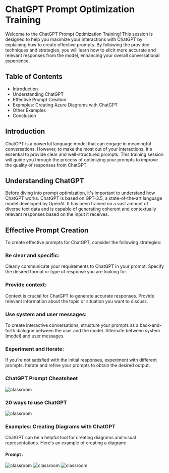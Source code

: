 # ChatGPT Prompt Optimization Training


Welcome to the ChatGPT Prompt Optimization Training! This session is designed to help you maximize your interactions with ChatGPT by explaining how to create effective prompts. By following the provided techniques and strategies, you will learn how to elicit more accurate and relevant responses from the model, enhancing your overall conversational experience.

## Table of Contents

- Introduction
- Understanding ChatGPT
- Effective Prompt Creation
- Examples: Creating Azure Diagrams with ChatGPT
- Other Examples
- Conclusion


## Introduction
ChatGPT is a powerful language model that can engage in meaningful conversations. However, to make the most out of your interactions, it's essential to provide clear and well-structured prompts. This training session will guide you through the process of optimizing your prompts to improve the quality of responses from ChatGPT.

## Understanding ChatGPT
Before diving into prompt optimization, it's important to understand how ChatGPT works. ChatGPT is based on GPT-3.5, a state-of-the-art language model developed by OpenAI. It has been trained on a vast amount of diverse text data and is capable of generating coherent and contextually relevant responses based on the input it receives.

## Effective Prompt Creation
To create effective prompts for ChatGPT, consider the following strategies:

### Be clear and specific:
Clearly communicate your requirements to ChatGPT in your prompt. Specify the desired format or type of response you are looking for.

### Provide context: 
Context is crucial for ChatGPT to generate accurate responses. Provide relevant information about the topic or situation you want to discuss.

### Use system and user messages: 
To create interactive conversations, structure your prompts as a back-and-forth dialogue between the user and the model. Alternate between system (model) and user messages.

### Experiment and iterate: 
If you're not satisfied with the initial responses, experiment with different prompts. Iterate and refine your prompts to obtain the desired output.



### ChatGPT Prompt Cheatsheet

![classroom](prompt2.png)

### 20 ways to use ChatGPT

![classroom](classroom.jpg)


### Examples: Creating Diagrams with ChatGPT
ChatGPT can be a helpful tool for creating diagrams and visual representations. Here's an example of creating a diagram:

#### Prompt :
![classroom](1.png)
![classroom](2.png)
![classroom](3.png)


